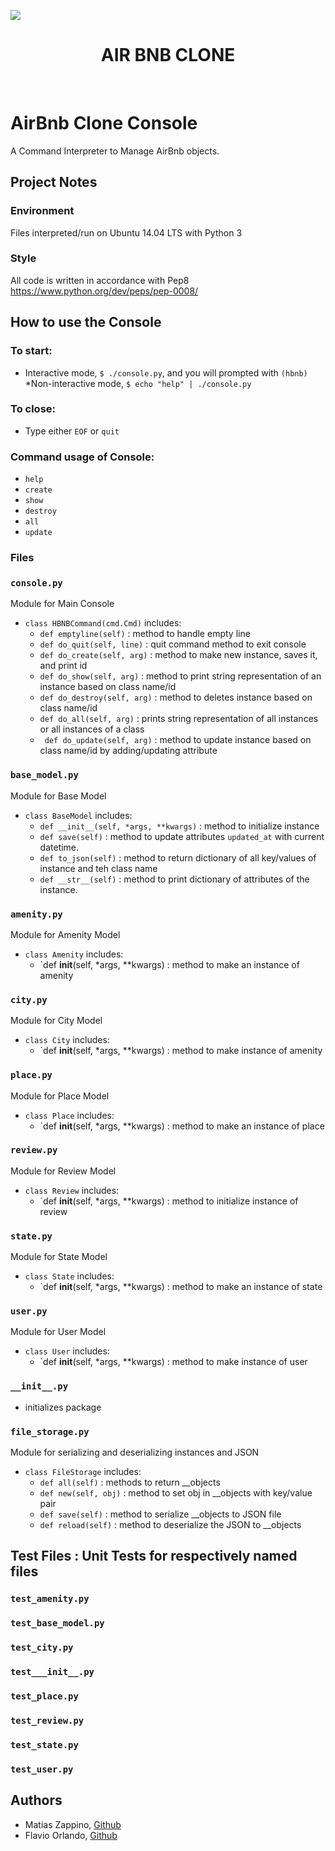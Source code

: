 ![](https://camo.githubusercontent.com/9ebbf60e208b031d4dcf7db6ffc19fe0339d0ff3/68747470733a2f2f692e6962622e636f2f64354e38354e682f68626e622e706e67)
<h1 align ="center"> AIR BNB CLONE </h1><br>

# AirBnb Clone Console
A Command Interpreter to Manage AirBnb objects.

## Project Notes
### Environment
Files interpreted/run on Ubuntu 14.04 LTS with Python 3
### Style
All code is written in accordance with Pep8 https://www.python.org/dev/peps/pep-0008/
## How to use the Console
### To start:
* Interactive mode, `$ ./console.py`, and you will prompted with `(hbnb)`
*Non-interactive mode, `$ echo "help" | ./console.py`
### To close:
* Type either `EOF` or `quit`
### Command usage of Console:
* `help`
* `create`
* `show`
* `destroy`
* `all`
* `update`
### Files
### `console.py`
Module for Main Console
* `class HBNBCommand(cmd.Cmd)` includes:
  * `def emptyline(self)` : method to handle empty line 
  * `def do_quit(self, line)` : quit command method to exit console
  * `def do_create(self, arg)` : method to make new instance, saves it, and print id
  * `def do_show(self, arg)` : method to print string representation of an instance based on class name/id
  * `def do_destroy(self, arg)` : method to deletes instance based on class name/id
  * `def do_all(self, arg)` : prints string representation of all instances or all instances of a class
  * ` def do_update(self, arg)` : method to update instance based on class name/id by adding/updating attribute
### `base_model.py`
Module for Base Model
* `class BaseModel` includes:
  * `def __init__(self, *args, **kwargs)` : method to initialize instance
  * `def save(self)` : method to update attributes `updated_at` with current datetime.
  * `def to_json(self)` : method to return dictionary of all key/values of instance and teh class name
  * `def __str__(self)` : method to print dictionary of attributes of the instance.
### `amenity.py`
Module for Amenity Model
* `class Amenity` includes:
  * `def __init__(self, *args, **kwargs) : method to make an instance of amenity
### `city.py`
Module for City Model
* `class City` includes:
  * `def __init__(self, *args, **kwargs) : method to make instance of amenity
### `place.py`
Module for Place Model
* `class Place` includes:
  * `def __init__(self, *args, **kwargs) : method to make an instance of place
### `review.py`
Module for Review Model
* `class Review` includes:
  * `def __init__(self, *args, **kwargs) : method to initialize instance of review
### `state.py`
Module for State Model
* `class State` includes:
  * `def __init__(self, *args, **kwargs) : method to make an instance of state
### `user.py`
Module for User Model
* `class User` includes:
  * `def __init__(self, *args, **kwargs) : method to make instance of user
### `__init__.py`
* initializes package
### `file_storage.py`
Module for serializing and deserializing instances and JSON
* `class FileStorage` includes:
  * `def all(self)` : methods to return __objects
  * `def new(self, obj)` : method to set obj in __objects with key/value pair 
  * `def save(self)` : method to serialize __objects to JSON file
  * `def reload(self)` : method to deserialize the JSON to __objects
## Test Files : Unit Tests for respectively named files
### `test_amenity.py`
### `test_base_model.py`
### `test_city.py`
### `test___init__.py`
### `test_place.py`
### `test_review.py`
### `test_state.py`
### `test_user.py`
## Authors
* Matias Zappino, <a href='https://github.com/matiaszappino'>Github</a>
* Flavio Orlando, <a href='https://github.com/flaviomco'>Github</a>